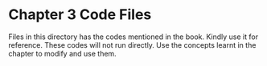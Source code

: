 # Chapter 3 Code Files
Files in this directory has the codes mentioned in the book. Kindly use it for reference. These codes will not run directly. Use the concepts learnt in the chapter to modify and use them.